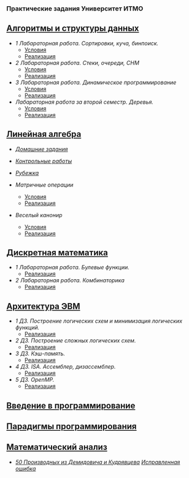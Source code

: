 ### Практические задания Университет ИТМО

[Алгоритмы и структуры данных](https://github.com/Ultimatereo/ITMO-UNIVERSITY/tree/main/algorithms)
----
  
  * *1 Лабараторная работа. Сортировки, куча, бинпоиск.*
      * [Условия](https://github.com/Ultimatereo/ITMO-UNIVERSITY/blob/main/algorithms/1st-course/lab1/problem.pdf)
      * [Реализация](https://github.com/Ultimatereo/ITMO-UNIVERSITY/tree/main/algorithms/1st-course/lab1)
  * *2 Лабараторная работа. Стеки, очереди, СНМ*
      * [Условия](https://github.com/Ultimatereo/ITMO-UNIVERSITY/tree/main/algorithms/1st-course/lab2/problem.pdf)
      * [Реализация](https://github.com/Ultimatereo/ITMO-UNIVERSITY/tree/main/algorithms/1st-course/lab2)  
  * *3 Лабараторная работа. Динамическое программирование*
      * [Условия](https://github.com/Ultimatereo/ITMO-UNIVERSITY/tree/main/algorithms/1st-course/lab3/problem.pdf)
      * [Реализация](https://github.com/Ultimatereo/ITMO-UNIVERSITY/tree/main/algorithms/1st-course/lab3)       
  * *Лабараторная работа за второй семестр. Деревья.*
      * [Условия](https://github.com/Ultimatereo/ITMO-UNIVERSITY/tree/main/algorithms/1st-course/sem2/problem.pdf)
      * [Реализация](https://github.com/Ultimatereo/ITMO-UNIVERSITY/tree/main/algorithms/1st-course/sem2)    
      
[Линейная алгебра](https://github.com/Ultimatereo/ITMO-UNIVERSITY/tree/main/linear-algebra)
----
  * *[Домашние задания](https://github.com/Ultimatereo/ITMO-UNIVERSITY/tree/main/linear-algebra/ДЗ)*
  * *[Контрольные работы](https://github.com/Ultimatereo/ITMO-UNIVERSITY/tree/main/linear-algebra/КР)*
  * *[Рубежка](https://github.com/Ultimatereo/ITMO-UNIVERSITY/blob/main/linear-algebra/Рубежка.pdf)*
      
  * *Матричные операции*
      * [Условия](https://github.com/Ultimatereo/ITMO-UNIVERSITY/blob/main/linear-algebra/Lab_1.pdf)
      * [Реализация](https://github.com/Ultimatereo/ITMO-UNIVERSITY/blob/main/linear-algebra/lab1.py)
  * *Веселый канонир*
      * [Условия](https://github.com/Ultimatereo/ITMO-UNIVERSITY/blob/main/linear-algebra/Lab_2-3.pdf)
      * [Реализация](https://github.com/Ultimatereo/ITMO-UNIVERSITY/blob/main/linear-algebra/lab2.py)
      
[Дискретная математика](https://github.com/Ultimatereo/ITMO-UNIVERSITY/tree/main/discrete-math)
----
  
  * *1 Лабараторная работа. Булевые функции.*
    * [Реализация](https://github.com/Ultimatereo/ITMO-UNIVERSITY/tree/main/discrete-math/lab1)
  * *2 Лабараторная работа. Комбинаторика*
    * [Реализация](https://github.com/Ultimatereo/ITMO-UNIVERSITY/tree/main/discrete-math/lab2)
  
[Архитектура ЭВМ](https://github.com/Ultimatereo/ITMO-UNIVERSITY/tree/main/computer-architecture)
----

  * *1 ДЗ. Построение логических схем и минимизация логических функций.*
    * [Реализация](https://github.com/Ultimatereo/ITMO-UNIVERSITY/tree/main/computer-architecture/HW1)
  * *2 ДЗ. Построение сложных логических схем.*
    * [Реализация](https://github.com/Ultimatereo/ITMO-UNIVERSITY/tree/main/computer-architecture/HW2)
  * *3 ДЗ. Кэш-память.*
    * [Реализация](https://github.com/Ultimatereo/ITMO-UNIVERSITY/tree/main/computer-architecture/HW3)
  * *4 ДЗ. ISA. Ассемблер, дизассемблер.*
    * [Реализация](https://github.com/Ultimatereo/ITMO-UNIVERSITY/tree/main/computer-architecture/HW4)
  * *5 ДЗ. OpenMP.*
    * [Реализация](https://github.com/Ultimatereo/ITMO-UNIVERSITY/tree/main/computer-architecture/HW5)
    
[Введение в программирование](https://github.com/Ultimatereo/ITMO-UNIVERSITY/tree/main/prog-intro)
----

[Парадигмы программирования](https://github.com/Ultimatereo/ITMO-UNIVERSITY/tree/main/paradigms)
----

[Математический анализ](https://github.com/Ultimatereo/ITMO-UNIVERSITY/tree/main/calculus)
----
  * *[50 Производных из Демидовича и Кудрявцева](https://github.com/Ultimatereo/ITMO-UNIVERSITY/blob/main/calculus/50%20derivatives.pdf)* *[Исправленная ошибка](https://github.com/Ultimatereo/ITMO-UNIVERSITY/blob/main/calculus/K13.83%20mistake.pdf)*
  

